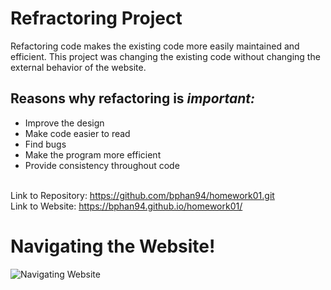 # Refractoring Project

Refactoring code makes the existing code more easily maintained and efficient. This project was changing the existing code without changing the external behavior of the website. 

## Reasons why refactoring is ***important:***
* Improve the design
* Make code easier to read
* Find bugs
* Make the program more efficient
* Provide consistency throughout code</br></br>

Link to Repository: https://github.com/bphan94/homework01.git</br>
Link to Website: https://bphan94.github.io/homework01/


# Navigating the Website!
![Navigating Website](assets/images/website.gif)